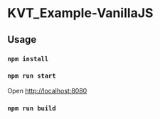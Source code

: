 # KVT_Example-VanillaJS

## Usage

### `npm install`

### `npm run start`

Open [http://localhost:8080](http://localhost:8080)

### `npm run build`

